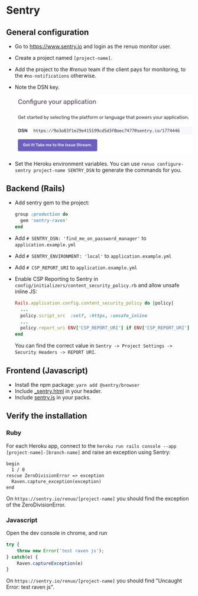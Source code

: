 # Sentry

## General configuration

* Go to https://www.sentry.io and login as the renuo monitor user.

* Create a project named `[project-name]`.

* Add the project to the *#renuo* team if the client pays for monitoring, to the `#no-notifications` otherwise.

* Note the DSN key.

  ![sentry_dsn](../images/sentry.png)

* Set the Heroku environment variables.
You can use `renuo configure-sentry project-name SENTRY_DSN` to generate the commands for you.

## Backend (Rails)

* Add sentry gem to the project:

  ```ruby
  group :production do
    gem 'sentry-raven'
  end
  ```

* Add `# SENTRY_DSN: 'find_me_on_password_manager'` to `application.example.yml`
* Add `# SENTRY_ENVIRONMENT: 'local'` to `application.example.yml`
* Add `# CSP_REPORT_URI` to `application.example.yml`
* Enable CSP Reporting to Sentry in `config/initializers/content_security_policy.rb` and allow unsafe inline JS:

  ```ruby
  Rails.application.config.content_security_policy do |policy|
    ...
    policy.script_src  :self, :https, :unsafe_inline
    ...
    policy.report_uri ENV['CSP_REPORT_URI'] if ENV['CSP_REPORT_URI']
  end
  ```

  You can find the correct value in `Sentry -> Project Settings -> Security Headers -> REPORT URI`.

## Frontend (Javascript)

* Install the npm package: `yarn add @sentry/browser`
* Include [_sentry.html](../templates/app/views/shared/_sentry.html.erb) in your header.
* Include [sentry.js](../templates/app/javascript/packs/sentry.js) in your packs.

## Verify the installation

### Ruby

For each Heroku app, connect to the `heroku run rails console --app [project-name]-[branch-name]` and raise an exception using Sentry:

```
begin
  1 / 0
rescue ZeroDivisionError => exception
  Raven.capture_exception(exception)
end
```

On `https://sentry.io/renuo/[project-name]` you should find the exception of the ZeroDivisionError.

### Javascript

Open the dev console in chrome, and run

```js
try {
    throw new Error('test raven js');
} catch(e) {
    Raven.captureException(e)
}
```

On `https://sentry.io/renuo/[project-name]` you should find "Uncaught Error: test raven js".

